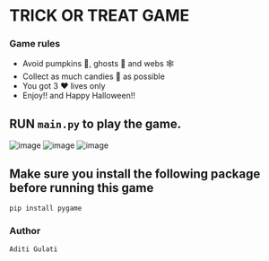# TRICK OR TREAT GAME

### Game rules
- Avoid pumpkins 🎃, ghosts 👻 and webs 🕸️ 
- Collect as much candies 🍬 as possible
- You got 3 ❤️ lives only
- Enjoy!! and Happy Halloween!!

## RUN `main.py` to play the game.
![image](https://user-images.githubusercontent.com/83702433/189529127-e7826cd7-ecfa-4f24-a942-0b0b680b546f.png)
![image](https://user-images.githubusercontent.com/83702433/189529214-c07eb50f-74c1-4f7e-a85e-138438ca6ba8.png)
![image](https://user-images.githubusercontent.com/83702433/189529231-ee20e903-d8a1-4f94-964d-8e767706fae6.png)



## Make sure you install the following package before running this game
```
pip install pygame
```

### Author 
```
Aditi Gulati
```
